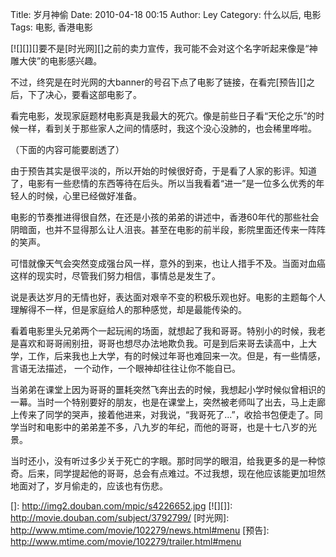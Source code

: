 Title: 岁月神偷
Date: 2010-04-18 00:15
Author: Ley
Category: 什么以后, 电影
Tags: 电影, 香港电影

[![][]][]要不是[时光网][]之前的卖力宣传，我可能不会对这个名字听起来像是“神雕大侠”的电影感兴趣。

不过，终究是在时光网的大banner的号召下点了电影了链接，在看完[预告][]之后，下了决心，要看这部电影了。

看完电影，发现家庭题材电影真是我最大的死穴。像是前些日子看“天伦之乐”的时候一样，看到关于那些家人之间的情感时，我这个没心没肺的，也会稀里哗啦。

（下面的内容可能要剧透了）

<!--more-->由于预告其实是很平淡的，所以开始的时候很好奇，于是看了人家的影评。知道了，电影有一些悲情的东西等待在后头。所以当我看着“进一”是一位多么优秀的年轻人的时候，心里已经做好准备。

电影的节奏推进得很自然，在还是小孩的弟弟的讲述中，香港60年代的那些社会阴暗面，也并不显得那么让人沮丧。甚至在电影的前半段，影院里面还传来一阵阵的笑声。

可惜就像天气会突然变成强台风一样，意外的到来，也让人措手不及。当面对血癌这样的现实时，尽管我们努力相信，事情总是发生了。

说是表达岁月的无情也好，表达面对艰辛不变的积极乐观也好。电影的主题每个人理解得不一样，但是家庭给人的那种感觉，却是最能传染的。

看着电影里头兄弟两个一起玩闹的场面，就想起了我和哥哥。特别小的时候，我老是喜欢和哥哥闹别扭，哥哥也想尽办法地欺负我。可是到后来哥去读高中，上大学，工作，后来我也上大学，有的时候过年哥也难回来一次。但是，有一些情感，言语无法描述，
一个动作，一个眼神却往往让你不能自已。

当弟弟在课堂上因为哥哥的噩耗突然飞奔出去的时候，我想起小学时候似曾相识的一幕。当时一个特别要好的朋友，也是在课堂上，突然被老师叫了出去，马上走廊上传来了同学的哭声，接着他进来，对我说，“我哥死了...”，收拾书包便走了。同学当时和电影中的弟弟差不多，八九岁的年纪，而他的哥哥，也是十七八岁的光景。

当时还小，没有听过多少关于死亡的字眼。那时同学的眼泪，给我更多的是一种惊奇。后来，同学提起他的哥哥，总会有点难过。不过我想，现在他应该能更加坦然地面对了，岁月偷走的，应该也有伤悲。

  []: http://img2.douban.com/mpic/s4226652.jpg
  [![][]]: http://movie.douban.com/subject/3792799/
  [时光网]: http://www.mtime.com/movie/102279/news.html#menu
  [预告]: http://www.mtime.com/movie/102279/trailer.html#menu

